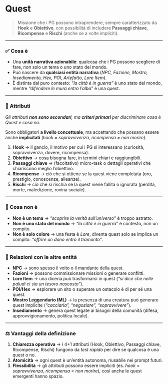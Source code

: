 # Quest

> Missione che i PG possono intraprendere, sempre caratterizzato da **Hook** e **Obiettivo**, con possibilità di includere **Passaggi chiave**, **Ricompense** e **Rischi** (anche se a volte impliciti).
> 

---

### ✅ Cosa è

- Una **unità narrativa azionabile**: qualcosa che i PG possono scegliere di fare, non solo un tema o uno stato del mondo.
- Può nascere da **qualsiasi entità narrativa** (*NPC, Fazione, Mostro, Insediamento, Hex, POI, Artefatto, Lore Item*).
- È distinta dal puro contesto: *“la città è in guerra”* è uno stato del mondo, mentre *“difendere le mura entro l’alba”* è una quest.

---

### 🔑 Attributi

*Gli attributi **non sono secondari**, ma **criteri primari** per discriminare cosa è Quest e cosa no.*

Sono obbligatori **a livello concettuale**, ma accettando che possano essere anche **implicitati** (*hook = sopravvivenza, ricompensa = non morire*).

1. **Hook** → il gancio, il motivo per cui i PG si interessano (curiosità, sopravvivenza, dovere, ricompensa).
2. **Obiettivo** → cosa bisogna fare, in termini chiari e raggiungibili.
3. **Passaggi chiave** → (facoltativo) micro-task o dettagli operativi che chiariscono meglio l’obiettivo.
4. **Ricompense** → ciò che si ottiene se la quest viene completata (oro, prestigio, conoscenze, alleanze).
5. **Rischi** → ciò che si rischia se la quest viene fallita o ignorata (perdita, morte, maledizione, rovina sociale).

---

### 🚫 Cosa non è

- **Non è un tema** → *“scoprire la verità sull’universo”* è troppo astratto.
- **Non è uno stato del mondo** → *“la città è in guerra”* è contesto, non un compito.
- **Non è solo colore** → una festa è *Lore*, diventa quest solo se implica un compito: *“offrire un dono entro il tramonto”*.

---

### 🔗 Relazioni con le altre entità

- **NPC** → sono spesso il volto o il mandante della quest.
- **Fazioni** → possono commissionare missioni o generare conflitti.
- **Lore Item** → una diceria può trasformarsi in quest (*“si dice che nelle paludi ci sia un tesoro nascosto”*).
- **POI/Hex** → esplorare un sito o superare un ostacolo è di per sé una quest.
- **Mostro Leggendario (ML)** → la presenza di una creatura può generare quest implicite (*“cacciarla”, “negoziare”, “sopravvivere”*).
- **Insediamento** → genera quest legate ai bisogni della comunità (difesa, approvvigionamento, politica locale).

---

### ⚖️ Vantaggi della definizione

1. **Chiarezza operativa** → i 4+1 attributi (Hook, Obiettivo, Passaggi chiave, Ricompense, Rischi) fungono da *test rapido* per dire se qualcosa è una quest o no.
2. **Atomicità** → ogni quest è un’entità autonoma, riusabile nei prompt futuri.
3. **Flessibilità** → gli attributi possono essere impliciti (es. *hook = sopravvivenza, ricompensa = non morire*), così anche le quest emergenti hanno spazio.
